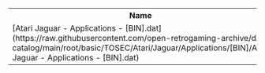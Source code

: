 <table>
<tr><th>Name</th><th>Size</th></tr>
<tr><td>[Atari Jaguar - Applications - [BIN].dat](https://raw.githubusercontent.com/open-retrogaming-archive/dat-catalog/main/root/basic/TOSEC/Atari/Jaguar/Applications/[BIN]/Atari Jaguar - Applications - [BIN].dat)</td><td>1864</td></tr>
</table>
